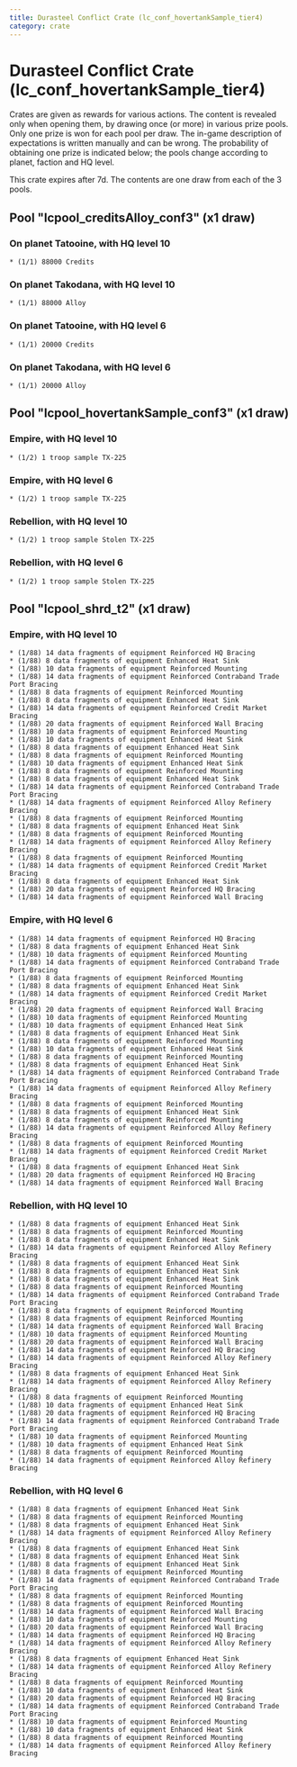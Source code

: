 ```yaml
---
title: Durasteel Conflict Crate (lc_conf_hovertankSample_tier4)
category: crate
---
```


# Durasteel Conflict Crate (lc_conf_hovertankSample_tier4)

Crates are given as rewards for various actions. The content is revealed only when opening them, by drawing once (or more) in various prize pools. Only one prize is won for each pool per draw. The in-game description of expectations is written manually and can be wrong. The probability of obtaining one prize is indicated below; the pools change according to planet, faction and HQ level.

This crate expires after 7d. The contents are one draw from each of the 3 pools.

## Pool "lcpool_creditsAlloy_conf3" (x1 draw)

### On planet Tatooine, with HQ level 10

    * (1/1) 88000 Credits

### On planet Takodana, with HQ level 10

    * (1/1) 88000 Alloy

### On planet Tatooine, with HQ level 6

    * (1/1) 20000 Credits

### On planet Takodana, with HQ level 6

    * (1/1) 20000 Alloy

## Pool "lcpool_hovertankSample_conf3" (x1 draw)

### Empire, with HQ level 10

    * (1/2) 1 troop sample TX-225

### Empire, with HQ level 6

    * (1/2) 1 troop sample TX-225

### Rebellion, with HQ level 10

    * (1/2) 1 troop sample Stolen TX-225

### Rebellion, with HQ level 6

    * (1/2) 1 troop sample Stolen TX-225

## Pool "lcpool_shrd_t2" (x1 draw)

### Empire, with HQ level 10

    * (1/88) 14 data fragments of equipment Reinforced HQ Bracing
    * (1/88) 8 data fragments of equipment Enhanced Heat Sink
    * (1/88) 10 data fragments of equipment Reinforced Mounting
    * (1/88) 14 data fragments of equipment Reinforced Contraband Trade Port Bracing
    * (1/88) 8 data fragments of equipment Reinforced Mounting
    * (1/88) 8 data fragments of equipment Enhanced Heat Sink
    * (1/88) 14 data fragments of equipment Reinforced Credit Market Bracing
    * (1/88) 20 data fragments of equipment Reinforced Wall Bracing
    * (1/88) 10 data fragments of equipment Reinforced Mounting
    * (1/88) 10 data fragments of equipment Enhanced Heat Sink
    * (1/88) 8 data fragments of equipment Enhanced Heat Sink
    * (1/88) 8 data fragments of equipment Reinforced Mounting
    * (1/88) 10 data fragments of equipment Enhanced Heat Sink
    * (1/88) 8 data fragments of equipment Reinforced Mounting
    * (1/88) 8 data fragments of equipment Enhanced Heat Sink
    * (1/88) 14 data fragments of equipment Reinforced Contraband Trade Port Bracing
    * (1/88) 14 data fragments of equipment Reinforced Alloy Refinery Bracing
    * (1/88) 8 data fragments of equipment Reinforced Mounting
    * (1/88) 8 data fragments of equipment Enhanced Heat Sink
    * (1/88) 8 data fragments of equipment Reinforced Mounting
    * (1/88) 14 data fragments of equipment Reinforced Alloy Refinery Bracing
    * (1/88) 8 data fragments of equipment Reinforced Mounting
    * (1/88) 14 data fragments of equipment Reinforced Credit Market Bracing
    * (1/88) 8 data fragments of equipment Enhanced Heat Sink
    * (1/88) 20 data fragments of equipment Reinforced HQ Bracing
    * (1/88) 14 data fragments of equipment Reinforced Wall Bracing

### Empire, with HQ level 6

    * (1/88) 14 data fragments of equipment Reinforced HQ Bracing
    * (1/88) 8 data fragments of equipment Enhanced Heat Sink
    * (1/88) 10 data fragments of equipment Reinforced Mounting
    * (1/88) 14 data fragments of equipment Reinforced Contraband Trade Port Bracing
    * (1/88) 8 data fragments of equipment Reinforced Mounting
    * (1/88) 8 data fragments of equipment Enhanced Heat Sink
    * (1/88) 14 data fragments of equipment Reinforced Credit Market Bracing
    * (1/88) 20 data fragments of equipment Reinforced Wall Bracing
    * (1/88) 10 data fragments of equipment Reinforced Mounting
    * (1/88) 10 data fragments of equipment Enhanced Heat Sink
    * (1/88) 8 data fragments of equipment Enhanced Heat Sink
    * (1/88) 8 data fragments of equipment Reinforced Mounting
    * (1/88) 10 data fragments of equipment Enhanced Heat Sink
    * (1/88) 8 data fragments of equipment Reinforced Mounting
    * (1/88) 8 data fragments of equipment Enhanced Heat Sink
    * (1/88) 14 data fragments of equipment Reinforced Contraband Trade Port Bracing
    * (1/88) 14 data fragments of equipment Reinforced Alloy Refinery Bracing
    * (1/88) 8 data fragments of equipment Reinforced Mounting
    * (1/88) 8 data fragments of equipment Enhanced Heat Sink
    * (1/88) 8 data fragments of equipment Reinforced Mounting
    * (1/88) 14 data fragments of equipment Reinforced Alloy Refinery Bracing
    * (1/88) 8 data fragments of equipment Reinforced Mounting
    * (1/88) 14 data fragments of equipment Reinforced Credit Market Bracing
    * (1/88) 8 data fragments of equipment Enhanced Heat Sink
    * (1/88) 20 data fragments of equipment Reinforced HQ Bracing
    * (1/88) 14 data fragments of equipment Reinforced Wall Bracing

### Rebellion, with HQ level 10

    * (1/88) 8 data fragments of equipment Enhanced Heat Sink
    * (1/88) 8 data fragments of equipment Reinforced Mounting
    * (1/88) 8 data fragments of equipment Enhanced Heat Sink
    * (1/88) 14 data fragments of equipment Reinforced Alloy Refinery Bracing
    * (1/88) 8 data fragments of equipment Enhanced Heat Sink
    * (1/88) 8 data fragments of equipment Enhanced Heat Sink
    * (1/88) 8 data fragments of equipment Enhanced Heat Sink
    * (1/88) 8 data fragments of equipment Reinforced Mounting
    * (1/88) 14 data fragments of equipment Reinforced Contraband Trade Port Bracing
    * (1/88) 8 data fragments of equipment Reinforced Mounting
    * (1/88) 8 data fragments of equipment Reinforced Mounting
    * (1/88) 14 data fragments of equipment Reinforced Wall Bracing
    * (1/88) 10 data fragments of equipment Reinforced Mounting
    * (1/88) 20 data fragments of equipment Reinforced Wall Bracing
    * (1/88) 14 data fragments of equipment Reinforced HQ Bracing
    * (1/88) 14 data fragments of equipment Reinforced Alloy Refinery Bracing
    * (1/88) 8 data fragments of equipment Enhanced Heat Sink
    * (1/88) 14 data fragments of equipment Reinforced Alloy Refinery Bracing
    * (1/88) 8 data fragments of equipment Reinforced Mounting
    * (1/88) 10 data fragments of equipment Enhanced Heat Sink
    * (1/88) 20 data fragments of equipment Reinforced HQ Bracing
    * (1/88) 14 data fragments of equipment Reinforced Contraband Trade Port Bracing
    * (1/88) 10 data fragments of equipment Reinforced Mounting
    * (1/88) 10 data fragments of equipment Enhanced Heat Sink
    * (1/88) 8 data fragments of equipment Reinforced Mounting
    * (1/88) 14 data fragments of equipment Reinforced Alloy Refinery Bracing

### Rebellion, with HQ level 6

    * (1/88) 8 data fragments of equipment Enhanced Heat Sink
    * (1/88) 8 data fragments of equipment Reinforced Mounting
    * (1/88) 8 data fragments of equipment Enhanced Heat Sink
    * (1/88) 14 data fragments of equipment Reinforced Alloy Refinery Bracing
    * (1/88) 8 data fragments of equipment Enhanced Heat Sink
    * (1/88) 8 data fragments of equipment Enhanced Heat Sink
    * (1/88) 8 data fragments of equipment Enhanced Heat Sink
    * (1/88) 8 data fragments of equipment Reinforced Mounting
    * (1/88) 14 data fragments of equipment Reinforced Contraband Trade Port Bracing
    * (1/88) 8 data fragments of equipment Reinforced Mounting
    * (1/88) 8 data fragments of equipment Reinforced Mounting
    * (1/88) 14 data fragments of equipment Reinforced Wall Bracing
    * (1/88) 10 data fragments of equipment Reinforced Mounting
    * (1/88) 20 data fragments of equipment Reinforced Wall Bracing
    * (1/88) 14 data fragments of equipment Reinforced HQ Bracing
    * (1/88) 14 data fragments of equipment Reinforced Alloy Refinery Bracing
    * (1/88) 8 data fragments of equipment Enhanced Heat Sink
    * (1/88) 14 data fragments of equipment Reinforced Alloy Refinery Bracing
    * (1/88) 8 data fragments of equipment Reinforced Mounting
    * (1/88) 10 data fragments of equipment Enhanced Heat Sink
    * (1/88) 20 data fragments of equipment Reinforced HQ Bracing
    * (1/88) 14 data fragments of equipment Reinforced Contraband Trade Port Bracing
    * (1/88) 10 data fragments of equipment Reinforced Mounting
    * (1/88) 10 data fragments of equipment Enhanced Heat Sink
    * (1/88) 8 data fragments of equipment Reinforced Mounting
    * (1/88) 14 data fragments of equipment Reinforced Alloy Refinery Bracing